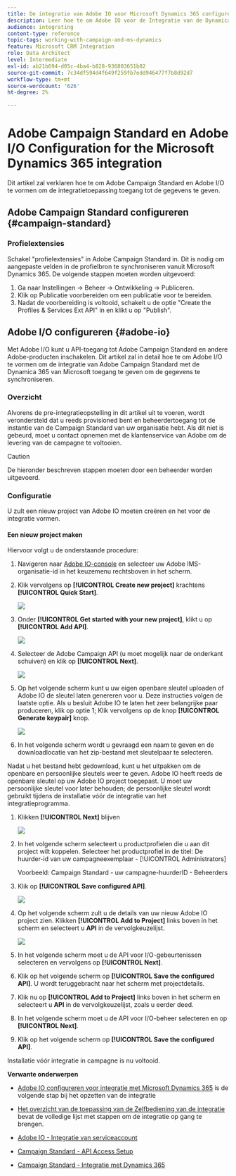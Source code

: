 ```yaml
---
title: De integratie van Adobe IO voor Microsoft Dynamics 365 configureren
description: Leer hoe te om Adobe IO voor de Integratie van de Dynamica 365 van Microsoft te vormen.
audience: integrating
content-type: reference
topic-tags: working-with-campaign-and-ms-dynamics
feature: Microsoft CRM Integration
role: Data Architect
level: Intermediate
exl-id: ab21b694-d05c-4ba4-b828-936803651b82
source-git-commit: 7c34df594d4f649f259fb7edd946477f7b8d92d7
workflow-type: tm+mt
source-wordcount: '626'
ht-degree: 2%

---
```


# Adobe Campaign Standard en Adobe I/O Configuration for the Microsoft Dynamics 365 integration

Dit artikel zal verklaren hoe te om Adobe Campaign Standard en Adobe I/O te vormen om de integratietoepassing toegang tot de gegevens te geven.

## Adobe Campaign Standard configureren {#campaign-standard}

### Profielextensies

Schakel &quot;profielextensies&quot; in Adobe Campaign Standard in.   Dit is nodig om aangepaste velden in de profielbron te synchroniseren vanuit Microsoft Dynamics 365.   De volgende stappen moeten worden uitgevoerd:

1. Ga naar Instellingen -> Beheer -> Ontwikkeling -> Publiceren.
1. Klik op Publicatie voorbereiden om een publicatie voor te bereiden.
1. Nadat de voorbereiding is voltooid, schakelt u de optie &quot;Create the Profiles &amp; Services Ext API&quot; in en klikt u op &quot;Publish&quot;.

## Adobe I/O configureren {#adobe-io}

Met Adobe I/O kunt u API-toegang tot Adobe Campaign Standard en andere Adobe-producten inschakelen.   Dit artikel zal in detail hoe te om Adobe I/O te vormen om de integratie van Adobe Campaign Standard met de Dynamica 365 van Microsoft toegang te geven om de gegevens te synchroniseren.

### Overzicht

Alvorens de pre-integratieopstelling in dit artikel uit te voeren, wordt verondersteld dat u reeds provisioned bent en beheerdertoegang tot de instantie van de Campaign Standard van uw organisatie hebt.  Als dit niet is gebeurd, moet u contact opnemen met de klantenservice van Adobe om de levering van de campagne te voltooien.

>[!CAUTION]
>
>De hieronder beschreven stappen moeten door een beheerder worden uitgevoerd.

### Configuratie

U zult een nieuw project van Adobe IO moeten creëren en het voor de integratie vormen.

#### Een nieuw project maken

Hiervoor volgt u de onderstaande procedure:

1. Navigeren naar [Adobe IO-console](https://console.adobe.io/home#) en selecteer uw Adobe IMS-organisatie-id in het keuzemenu rechtsboven in het scherm.

1. Klik vervolgens op **[!UICONTROL Create new project]** krachtens **[!UICONTROL Quick Start]**.

   ![](assets/adobeIO1.png)

1. Onder **[!UICONTROL Get started with your new project]**, klikt u op **[!UICONTROL Add API]**.

   ![](assets/adobeIO2.png)

1. Selecteer de Adobe Campaign API (u moet mogelijk naar de onderkant schuiven) en klik op **[!UICONTROL Next]**.

   ![](assets/adobeIO3.png)

1. Op het volgende scherm kunt u uw eigen openbare sleutel uploaden of Adobe IO de sleutel laten genereren voor u. Deze instructies volgen de laatste optie. Als u besluit Adobe IO te laten het zeer belangrijke paar produceren, klik op optie 1; Klik vervolgens op de knop **[!UICONTROL Generate keypair]** knop.

   ![](assets/adobeIO4.png)

1. In het volgende scherm wordt u gevraagd een naam te geven en de downloadlocatie van het zip-bestand met sleutelpaar te selecteren.

Nadat u het bestand hebt gedownload, kunt u het uitpakken om de openbare en persoonlijke sleutels weer te geven. Adobe IO heeft reeds de openbare sleutel op uw Adobe IO project toegepast. U moet uw persoonlijke sleutel voor later behouden; de persoonlijke sleutel wordt gebruikt tijdens de installatie vóór de integratie van het integratieprogramma.

1. Klikken **[!UICONTROL Next]** blijven

   ![](assets/adobeIO5.png)

1. In het volgende scherm selecteert u productprofielen die u aan dit project wilt koppelen. Selecteer het productprofiel in de titel: De huurder-id van uw campagneexemplaar - [!UICONTROL Administrators]

   Voorbeeld: Campaign Standard - uw campagne-huurderID - Beheerders

1. Klik op **[!UICONTROL Save configured API]**.

   ![](assets/adobeIO6.png)

1. Op het volgende scherm zult u de details van uw nieuw Adobe IO project zien. Klikken **[!UICONTROL Add to Project]** links boven in het scherm en selecteert u **API** in de vervolgkeuzelijst.

   ![](assets/adobeIO7.png)

1. In het volgende scherm moet u de API voor I/O-gebeurtenissen selecteren en vervolgens op **[!UICONTROL Next]**.

1. Klik op het volgende scherm op **[!UICONTROL Save the configured API]**.  U wordt teruggebracht naar het scherm met projectdetails.

1. Klik nu op **[!UICONTROL Add to Project]** links boven in het scherm en selecteert u **API** in de vervolgkeuzelijst, zoals u eerder deed.

1. In het volgende scherm moet u de API voor I/O-beheer selecteren en op **[!UICONTROL Next]**.

1. Klik op het volgende scherm op **[!UICONTROL Save the configured API]**.

Installatie vóór integratie in campagne is nu voltooid.

**Verwante onderwerpen**

* [Adobe IO configureren voor integratie met Microsoft Dynamics 365](../../integrating/using/d365-acs-configure-adobe-io.md) is de volgende stap bij het opzetten van de integratie
* [Het overzicht van de toepassing van de Zelfbediening van de integratie](../../integrating/using/d365-acs-self-service-app-quick-start-guide.md) bevat de volledige lijst met stappen om de integratie op gang te brengen.


* [Adobe IO - Integratie van serviceaccount](https://www.adobe.io/authentication/auth-methods.html#!AdobeDocs/adobeio-auth/master/AuthenticationOverview/ServiceAccountIntegration.md)
* [Campaign Standard - API Access Setup](../../api/using/setting-up-api-access.md)
* [Campaign Standard - Integratie met Dynamics 365](../../integrating/using/d365-acs-configure-d365.md)
